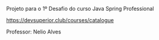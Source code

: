 Projeto para o 1º Desafio do curso Java Spring Professional 

https://devsuperior.club/courses/catalogue

Professor: Nelio Alves
